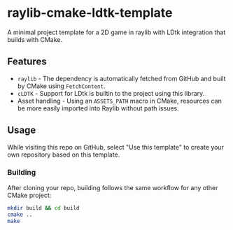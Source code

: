 # raylib-cmake-ldtk-template

A minimal project template for a 2D game in raylib with LDtk integration that builds with CMake.

## Features
- `raylib` - The dependency is automatically fetched from GitHub and built by CMake using `FetchContent`.
- `cLDTK` - Support for LDtk is builtin to the project using this library.
- Asset handling - Using an `ASSETS_PATH` macro in CMake, resources can be more easily imported into Raylib without path issues.

## Usage

While visiting this repo on GitHub, select "Use this template" to create your own repository based on this template.

### Building

After cloning your repo, building follows the same workflow for any other CMake project:

```bash
mkdir build && cd build
cmake ..
make
```
